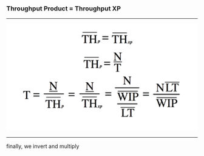 <!-- .slide: data-background="resources/footer.svg" data-background-size="contain" data-background-position="bottom"  -->

### **Throughput Product = Throughput XP**

- - -

<img class="plain" src="resources/forecast-07.png" />

- - -

<aside class="notes">
  <p>
    finally, we invert and multiply
  </p>
</aside>
